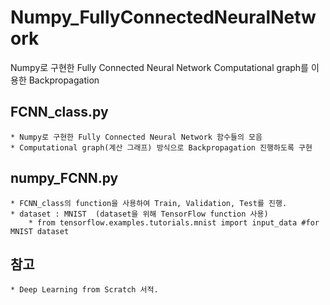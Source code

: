 # Numpy_FullyConnectedNeuralNetwork  

Numpy로 구현한 Fully Connected Neural Network
Computational graph를 이용한 Backpropagation  

## FCNN_class.py
    * Numpy로 구현한 Fully Connected Neural Network 함수들의 모음
    * Computational graph(계산 그래프) 방식으로 Backpropagation 진행하도록 구현

## numpy_FCNN.py
    * FCNN_class의 function을 사용하여 Train, Validation, Test를 진행.
    * dataset : MNIST  (dataset을 위해 TensorFlow function 사용)
        * from tensorflow.examples.tutorials.mnist import input_data #for MNIST dataset

## 참고
    * Deep Learning from Scratch 서적.
